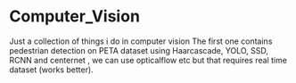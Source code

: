 # Computer_Vision
Just a collection of things i do in computer vision
The first one contains pedestrian detection on PETA dataset using Haarcascade, YOLO, SSD, RCNN and centernet , we can use opticalflow etc but that requires real time dataset (works better).
